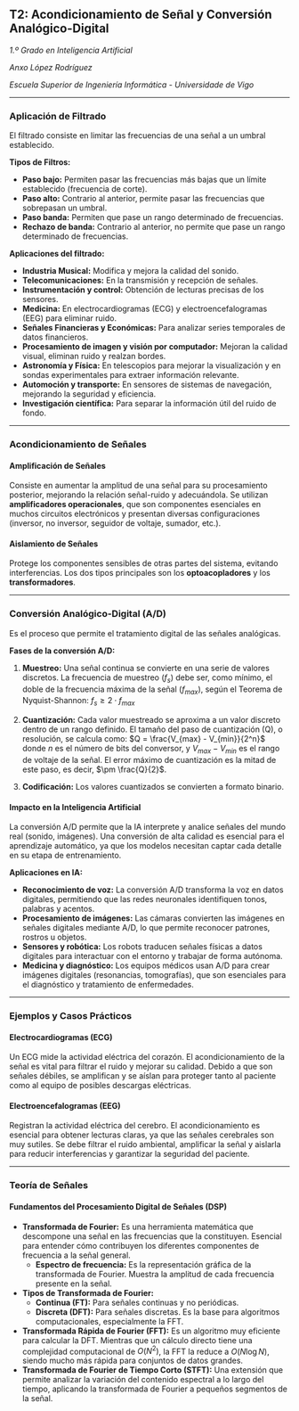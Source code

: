 
## T2: Acondicionamiento de Señal y Conversión Analógico-Digital
*1.º Grado en Inteligencia Artificial*

*Anxo López Rodríguez*

*Escuela Superior de Ingeniería Informática - Universidade de Vigo*

---

### Aplicación de Filtrado
El filtrado consiste en limitar las frecuencias de una señal a un umbral establecido.

**Tipos de Filtros:**
* **Paso bajo:** Permiten pasar las frecuencias más bajas que un límite establecido (frecuencia de corte).
* **Paso alto:** Contrario al anterior, permite pasar las frecuencias que sobrepasan un umbral.
* **Paso banda:** Permiten que pase un rango determinado de frecuencias.
* **Rechazo de banda:** Contrario al anterior, no permite que pase un rango determinado de frecuencias.

**Aplicaciones del filtrado:**

* **Industria Musical:** Modifica y mejora la calidad del sonido.
* **Telecomunicaciones:** En la transmisión y recepción de señales.
* **Instrumentación y control:** Obtención de lecturas precisas de los sensores.
* **Medicina:** En electrocardiogramas (ECG) y electroencefalogramas (EEG) para eliminar ruido.
* **Señales Financieras y Económicas:** Para analizar series temporales de datos financieros.
* **Procesamiento de imagen y visión por computador:** Mejoran la calidad visual, eliminan ruido y realzan bordes.
* **Astronomía y Física:** En telescopios para mejorar la visualización y en sondas experimentales para extraer información relevante.
* **Automoción y transporte:** En sensores de sistemas de navegación, mejorando la seguridad y eficiencia.
* **Investigación científica:** Para separar la información útil del ruido de fondo.

***

### Acondicionamiento de Señales

#### Amplificación de Señales

Consiste en aumentar la amplitud de una señal para su procesamiento posterior, mejorando la relación señal-ruido y adecuándola. Se utilizan **amplificadores operacionales**, que son componentes esenciales en muchos circuitos electrónicos y presentan diversas configuraciones (inversor, no inversor, seguidor de voltaje, sumador, etc.).

#### Aislamiento de Señales

Protege los componentes sensibles de otras partes del sistema, evitando interferencias. Los dos tipos principales son los **optoacopladores** y los **transformadores**.

***

### Conversión Analógico-Digital (A/D)

Es el proceso que permite el tratamiento digital de las señales analógicas.

**Fases de la conversión A/D:**

1.  **Muestreo:** Una señal continua se convierte en una serie de valores discretos. La frecuencia de muestreo ($f_s$) debe ser, como mínimo, el doble de la frecuencia máxima de la señal ($f_{max}$), según el Teorema de Nyquist-Shannon: $f_s \ge 2 \cdot f_{max}$

2.  **Cuantización:** Cada valor muestreado se aproxima a un valor discreto dentro de un rango definido. El tamaño del paso de cuantización (Q), o resolución, se calcula como:
    $Q  = \frac{V_{max} - V_{min}}{2^n}$ 
    donde *n* es el número de bits del conversor, y $V_{max} - V_{min}$ es el rango de voltaje de la señal. El error máximo de cuantización es la mitad de este paso, es decir, $\pm \frac{Q}{2}$.
3.  **Codificación:** Los valores cuantizados se convierten a formato binario.

#### Impacto en la Inteligencia Artificial

La conversión A/D permite que la IA interprete y analice señales del mundo real (sonido, imágenes). Una conversión de alta calidad es esencial para el aprendizaje automático, ya que los modelos necesitan captar cada detalle en su etapa de entrenamiento.

**Aplicaciones en IA:**

* **Reconocimiento de voz:** La conversión A/D transforma la voz en datos digitales, permitiendo que las redes neuronales identifiquen tonos, palabras y acentos.
* **Procesamiento de imágenes:** Las cámaras convierten las imágenes en señales digitales mediante A/D, lo que permite reconocer patrones, rostros u objetos.
* **Sensores y robótica:** Los robots traducen señales físicas a datos digitales para interactuar con el entorno y trabajar de forma autónoma.
* **Medicina y diagnóstico:** Los equipos médicos usan A/D para crear imágenes digitales (resonancias, tomografías), que son esenciales para el diagnóstico y tratamiento de enfermedades.

***

### Ejemplos y Casos Prácticos

#### Electrocardiogramas (ECG)

Un ECG mide la actividad eléctrica del corazón. El acondicionamiento de la señal es vital para filtrar el ruido y mejorar su calidad. Debido a que son señales débiles, se amplifican y se aíslan para proteger tanto al paciente como al equipo de posibles descargas eléctricas.

#### Electroencefalogramas (EEG)

Registran la actividad eléctrica del cerebro. El acondicionamiento es esencial para obtener lecturas claras, ya que las señales cerebrales son muy sutiles. Se debe filtrar el ruido ambiental, amplificar la señal y aislarla para reducir interferencias y garantizar la seguridad del paciente.

***

### Teoría de Señales

#### Fundamentos del Procesamiento Digital de Señales (DSP)

* **Transformada de Fourier:** Es una herramienta matemática que descompone una señal en las frecuencias que la constituyen. Esencial para entender cómo contribuyen los diferentes componentes de frecuencia a la señal general.
    * **Espectro de frecuencia:** Es la representación gráfica de la transformada de Fourier. Muestra la amplitud de cada frecuencia presente en la señal.
* **Tipos de Transformada de Fourier:**
    * **Continua (FT):** Para señales continuas y no periódicas.
    * **Discreta (DFT):** Para señales discretas. Es la base para algoritmos computacionales, especialmente la FFT.
* **Transformada Rápida de Fourier (FFT):** Es un algoritmo muy eficiente para calcular la DFT. Mientras que un cálculo directo tiene una complejidad computacional de $O(N^2)$, la FFT la reduce a $O(N \log N)$, siendo mucho más rápida para conjuntos de datos grandes.
* **Transformada de Fourier de Tiempo Corto (STFT):** Una extensión que permite analizar la variación del contenido espectral a lo largo del tiempo, aplicando la transformada de Fourier a pequeños segmentos de la señal.
